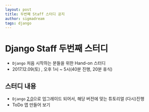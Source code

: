 ```yaml
---
layout: post
title: 두번째 Staff 스터디 공지
author: sigmadream
tags: django
---
```


# Django Staff 두번째 스터디 

* `Django` 처음 시작하는 분들을 위한 Hand-on 스터디
* 2017.12.09(토) , 오후 1시 ~ 5시(40분 진행, 20분 휴식)

## 스터디 내용

* `Django` [2.0](http://raccoonyy.github.io/django-2-0-release-note-summary/)으로 업그레이드 되어서, 해당 버전에 맞는 튜토리얼 (다시)진행
* ToDo 앱 만들어 보기
